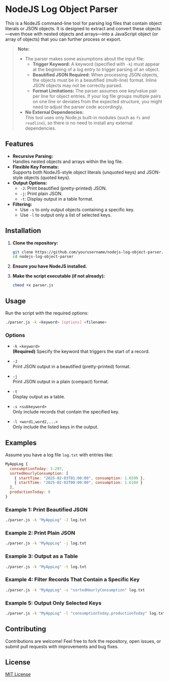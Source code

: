 # NodeJS Log Object Parser

This is a NodeJS command-line tool for parsing log files that contain object literals or JSON objects. It is designed to extract and convert these objects—even those with nested objects and arrays—into a JavaScript object (or array of objects) that you can further process or export.

> **Note:**  
> - The parser makes some assumptions about the input file:
>   - **Trigger Keyword:** A keyword (specified with `-k`) must appear at the beginning of a log entry to trigger parsing of an object.
>   - **Beautified JSON Required:** When processing JSON objects, the objects must be in a beautified (multi-line) format. Inline JSON objects may not be correctly parsed.
>   - **Format Limitations:** The parser assumes one key/value pair per line for object entries. If your log file groups multiple pairs on one line or deviates from the expected structure, you might need to adjust the parser code accordingly.
> - **No External Dependencies:**  
>   This tool uses only Node.js built-in modules (such as `fs` and `readline`), so there is no need to install any external dependencies.

## Features

- **Recursive Parsing:**  
  Handles nested objects and arrays within the log file.
- **Flexible Key Formats:**  
  Supports both NodeJS-style object literals (unquoted keys) and JSON-style objects (quoted keys).
- **Output Options:**  
  - `-J`: Print beautified (pretty-printed) JSON.
  - `-j`: Print plain JSON.
  - `-t`: Display output in a table format.
- **Filtering:**  
  - Use `-s` to only output objects containing a specific key.
  - Use `-l` to output only a list of selected keys.

## Installation

1. **Clone the repository:**

   ```bash
   git clone https://github.com/yourusername/nodejs-log-object-parser.git
   cd nodejs-log-object-parser
   ```

2. **Ensure you have NodeJS installed.**

3. **Make the script executable (if not already):**

   ```bash
   chmod +x parser.js
   ```

## Usage

Run the script with the required options:

```bash
./parser.js -k <keyword> [options] <filename>
```

### Options

- `-k <keyword>`  
  **(Required)** Specify the keyword that triggers the start of a record.
  
- `-J`  
  Print JSON output in a beautified (pretty-printed) format.

- `-j`  
  Print JSON output in a plain (compact) format.

- `-t`  
  Display output as a table.

- `-s <subkeyword>`  
  Only include records that contain the specified key.

- `-l <word1,word2,...>`  
  Only include the listed keys in the output.

## Examples

Assume you have a log file `log.txt` with entries like:

```javascript
MyAppLog { 
  consumptionToday: 3.297,
  sortedHourlyConsumption: [
    { startTime: "2025-02-03T01:00:00", consumption: 1.6599 },
    { startTime: "2025-02-03T00:00:00", consumption: 1.6104 }
  ],
  productionToday: 0
}
```

### Example 1: Print Beautified JSON

```bash
./parser.js -k "MyAppLog" -J log.txt
```

### Example 2: Print Plain JSON

```bash
./parser.js -k "MyAppLog" -j log.txt
```

### Example 3: Output as a Table

```bash
./parser.js -k "MyAppLog" -t log.txt
```

### Example 4: Filter Records That Contain a Specific Key

```bash
./parser.js -k "MyAppLog" -s "sortedHourlyConsumption" log.txt
```

### Example 5: Output Only Selected Keys

```bash
./parser.js -k "MyAppLog" -l "consumptionToday,productionToday" log.txt
```

## Contributing

Contributions are welcome! Feel free to fork the repository, open issues, or submit pull requests with improvements and bug fixes.

## License

[MIT License](LICENSE)
